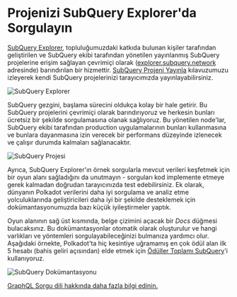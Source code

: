 # Projenizi SubQuery Explorer'da Sorgulayın

[SubQuery Explorer](https://explorer.subquery.network), topluluğumuzdaki katkıda bulunan kişiler tarafından geliştirilen ve SubQuery ekibi tarafından yönetilen yayınlanmış SubQuery projelerine erişim sağlayan çevrimiçi olarak ([explorer.subquery.network](https://explorer.subquery.network) adresinde) barındırılan bir hizmettir. [SubQuery Projeni Yayınla](../run_publish/publish.md) kılavuzumuzu izleyerek kendi SubQuery projelerinizi tarayıcımızda yayınlayabilirsiniz.

![SubQuery Explorer](https://static.subquery.network/media/explorer/explorer-header.png)

SubQuery gezgini, başlama sürecini oldukça kolay bir hale getirir. Bu SubQuery projelerini çevrimiçi olarak barındırıyoruz ve herkesin bunları ücretsiz bir şekilde sorgulamasına olanak sağlıyoruz. Bu yönetilen node'lar, SubQuery ekibi tarafından production uygulamalarının bunları kullanmasına ve bunlara dayanmasına izin verecek bir performans düzeyinde izlenecek ve çalışır durumda kalmaları sağlanacaktır.

![SubQuery Projesi](https://static.subquery.network/media/explorer/explorer-project.png)

Ayrıca, SubQuery Explorer'ın örnek sorgularla mevcut verileri keşfetmek için bir oyun alanı sağladığını da unutmayın - sorguları kod implemente etmeye gerek kalmadan doğrudan tarayıcınızda test edebilirsiniz. Ek olarak, dünyanın Polkadot verilerini daha iyi sorgulama ve analiz etme yolculuklarında geliştiricileri daha iyi bir şekilde desteklemek için dokümantasyonumuzda bazı küçük iyileştirmeler yaptık.

Oyun alanının sağ üst kısmında, belge çizimini açacak bir _Docs_ düğmesi bulacaksınız. Bu dokümantasyonlar otomatik olarak oluşturulur ve hangi varlıkları ve yöntemleri sorgulayabileceğinizi bulmanıza yardımcı olur. Aşağıdaki örnekte, Polkadot'ta hiç kesintiye uğramamış en çok ödül alan ilk 5 hesabı (bahis geliri açısından) elde etmek için [Ödüller Toplamı SubQuery](https://explorer.subquery.network/subquery/OnFinality-io/sum-reward)'i kullanıyoruz.

![SubQuery Dokümantasyonu](https://static.subquery.network/media/explorer/explorer-documentation.png)

[GraphQL Sorgu dili hakkında daha fazla bilgi edinin.](./graphql.md)
